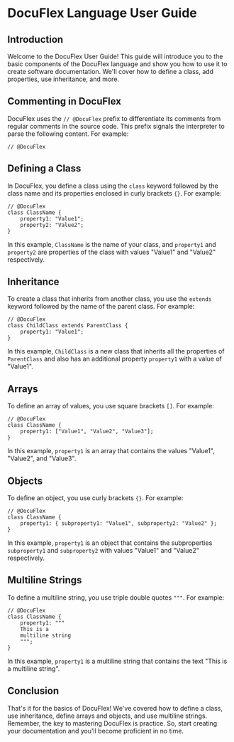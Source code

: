# DocuFlex Language User Guide

## Introduction

Welcome to the DocuFlex User Guide! This guide will introduce you to the basic components of the DocuFlex language and show you how to use it to create software documentation. We'll cover how to define a class, add properties, use inheritance, and more.

## Commenting in DocuFlex

DocuFlex uses the `// @DocuFlex` prefix to differentiate its comments from regular comments in the source code. This prefix signals the interpreter to parse the following content. For example:

```docuflex
// @DocuFlex
```

## Defining a Class

In DocuFlex, you define a class using the `class` keyword followed by the class name and its properties enclosed in curly brackets `{}`. For example:

```docuflex
// @DocuFlex
class ClassName {
    property1: "Value1";
    property2: "Value2";
}
```

In this example, `ClassName` is the name of your class, and `property1` and `property2` are properties of the class with values "Value1" and "Value2" respectively.

## Inheritance

To create a class that inherits from another class, you use the `extends` keyword followed by the name of the parent class. For example:

```docuflex
// @DocuFlex
class ChildClass extends ParentClass {
    property1: "Value1";
}
```

In this example, `ChildClass` is a new class that inherits all the properties of `ParentClass` and also has an additional property `property1` with a value of "Value1".

## Arrays

To define an array of values, you use square brackets `[]`. For example:

```docuflex
// @DocuFlex
class ClassName {
    property1: ["Value1", "Value2", "Value3"];
}
```

In this example, `property1` is an array that contains the values "Value1", "Value2", and "Value3".

## Objects

To define an object, you use curly brackets `{}`. For example:

```docuflex
// @DocuFlex
class ClassName {
    property1: { subproperty1: "Value1", subproperty2: "Value2" };
}
```

In this example, `property1` is an object that contains the subproperties `subproperty1` and `subproperty2` with values "Value1" and "Value2" respectively.

## Multiline Strings

To define a multiline string, you use triple double quotes `"""`. For example:

```docuflex
// @DocuFlex
class ClassName {
    property1: """
    This is a
    multiline string
    """;
}
```

In this example, `property1` is a multiline string that contains the text "This is a multiline string".

## Conclusion

That's it for the basics of DocuFlex! We've covered how to define a class, use inheritance, define arrays and objects, and use multiline strings. Remember, the key to mastering DocuFlex is practice. So, start creating your documentation and you'll become proficient in no time.
